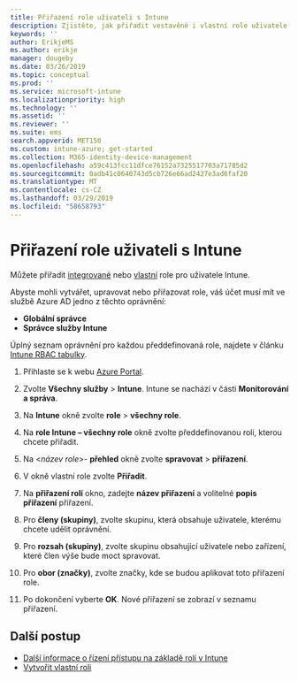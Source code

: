 ```yaml
---
title: Přiřazení role uživateli s Intune
description: Zjistěte, jak přiřadit vestavěné i vlastní role uživatele v Microsoft Intune.
keywords: ''
author: ErikjeMS
ms.author: erikje
manager: dougeby
ms.date: 03/26/2019
ms.topic: conceptual
ms.prod: ''
ms.service: microsoft-intune
ms.localizationpriority: high
ms.technology: ''
ms.assetid: ''
ms.reviewer: ''
ms.suite: ems
search.appverid: MET150
ms.custom: intune-azure; get-started
ms.collection: M365-identity-device-management
ms.openlocfilehash: a59c413fcc11dfce76152a7325517703a71785d2
ms.sourcegitcommit: 0adb41c0640743d5cb726e66ad2427e3ad6faf20
ms.translationtype: MT
ms.contentlocale: cs-CZ
ms.lasthandoff: 03/29/2019
ms.locfileid: "58658793"
---
```

# <a name="assign-a-role-to-an-intune-user"></a>Přiřazení role uživateli s Intune

Můžete přiřadit [integrované](role-based-access-control.md#built-in-roles) nebo [vlastní](create-custom-role.md) role pro uživatele Intune.

Abyste mohli vytvářet, upravovat nebo přiřazovat role, váš účet musí mít ve službě Azure AD jedno z těchto oprávnění:
- **Globální správce**
- **Správce služby Intune**

Úplný seznam oprávnění pro každou předdefinovaná role, najdete v článku [Intune RBAC tabulky](https://gallery.technet.microsoft.com/Intune-RBAC-table-2e3c9a1a).

1. Přihlaste se k webu [Azure Portal](https://portal.azure.com).

2. Zvolte **Všechny služby** > **Intune**. Intune se nachází v části **Monitorování a správa**.

3. Na **Intune** okně zvolte **role** > **všechny role**.

4. Na **role Intune – všechny role** okně zvolte předdefinovanou roli, kterou chcete přiřadit.

5. Na <*název role*>- **přehled** okně zvolte **spravovat** > **přiřazení**.

6. V okně vlastní role zvolte **Přiřadit**.

7. Na **přiřazení rolí** okno, zadejte **název přiřazení** a volitelné **popis přiřazení** přiřazení.

8. Pro **členy (skupiny)**, zvolte skupinu, která obsahuje uživatele, kterému chcete udělit oprávnění.

9. Pro **rozsah (skupiny)**, zvolte skupinu obsahující uživatele nebo zařízení, které člen výše bude moct spravovat.

10. Pro **obor (značky)**, zvolte značky, kde se budou aplikovat toto přiřazení role.

11. Po dokončení vyberte **OK**. Nové přiřazení se zobrazí v seznamu přiřazení.


## <a name="next-steps"></a>Další postup
- [Další informace o řízení přístupu na základě rolí v Intune](role-based-access-control.md)
- [Vytvořit vlastní roli](create-custom-role.md)
